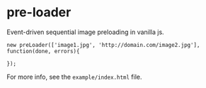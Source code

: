 pre-loader
==========

Event-driven sequential image preloading in vanilla js.


```
new preLoader(['image1.jpg', 'http://domain.com/image2.jpg'], function(done, errors){

});
```

For more info, see the `example/index.html` file.

